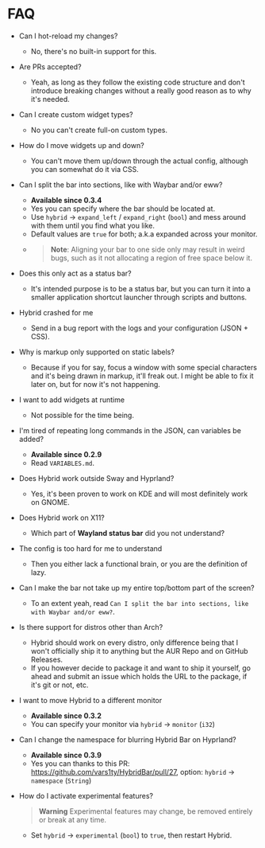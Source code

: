 # FAQ
- Can I hot-reload my changes?
  - No, there's no built-in support for this.

- Are PRs accepted?
  - Yeah, as long as they follow the existing code structure and don't introduce breaking changes without a really good reason as to why it's needed.

- Can I create custom widget types?
  - No you can't create full-on custom types.

- How do I move widgets up and down?
  - You can't move them up/down through the actual config, although you can somewhat do it via CSS.

- Can I split the bar into sections, like with Waybar and/or eww?
  - **Available since 0.3.4**
  - Yes you can specify where the bar should be located at.
  - Use `hybrid` -> `expand_left` / `expand_right` (`bool`) and mess around with them until you find what you like.
  - Default values are `true` for both; a.k.a expanded across your monitor.
  - > **Note**: Aligning your bar to one side only may result in weird bugs, such as it not allocating a region of free space below it.

- Does this only act as a status bar?
  - It's intended purpose is to be a status bar, but you can turn it into a smaller application shortcut launcher through scripts and buttons.

- Hybrid crashed for me
  - Send in a bug report with the logs and your configuration (JSON + CSS).

- Why is markup only supported on static labels?
  - Because if you for say, focus a window with some special characters and it's being drawn in markup, it'll freak out. I might be able to fix it later on, but for now it's not happening.

- I want to add widgets at runtime
  - Not possible for the time being.

- I'm tired of repeating long commands in the JSON, can variables be added?
  - **Available since 0.2.9**
  - Read `VARIABLES.md`.

- Does Hybrid work outside Sway and Hyprland?
  - Yes, it's been proven to work on KDE and will most definitely work on GNOME.

- Does Hybrid work on X11?
  - Which part of **Wayland status bar** did you not understand?

- The config is too hard for me to understand
  - Then you either lack a functional brain, or you are the definition of lazy.

- Can I make the bar not take up my entire top/bottom part of the screen?
  - To an extent yeah, read `Can I split the bar into sections, like with Waybar and/or eww?`.

- Is there support for distros other than Arch?
  - Hybrid should work on every distro, only difference being that I won't officially ship it to anything but the AUR Repo and on GitHub Releases.
  - If you however decide to package it and want to ship it yourself, go ahead and submit an issue which holds the URL to the package, if it's git or not, etc.

- I want to move Hybrid to a different monitor
  - **Available since 0.3.2**
  - You can specify your monitor via `hybrid` -> `monitor` (`i32`)

- Can I change the namespace for blurring Hybrid Bar on Hyprland?
  - **Available since 0.3.9**
  - Yes you can thanks to this PR: https://github.com/vars1ty/HybridBar/pull/27, option: `hybrid` -> `namespace` (`String`)

- How do I activate experimental features?
  > **Warning** Experimental features may change, be removed entirely or break at any time.
  - Set `hybrid` -> `experimental` (`bool`) to `true`, then restart Hybrid.
